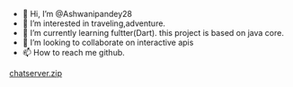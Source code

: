 - 👋 Hi, I’m @Ashwanipandey28
- 👀 I’m interested in traveling,adventure.
- 🌱 I’m currently learning fultter(Dart). this project is based on java core.
- 💞️ I’m looking to collaborate on interactive apis
- 📫 How to reach me github.

<!---
Ashwanipandey28/Ashwanipandey28 is a ✨ special ✨ repository because its `README.md` (this file) appears on your GitHub profile.
You can click the Preview link to take a look at your changes.
--->
[chatserver.zip](https://github.com/Ashwanipandey28/Ashwanipandey28/files/9569039/chatserver.zip)
